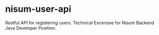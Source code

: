 # nisum-user-api
Restful API for registering users. Technical Excersise for Nisum Backend Java Developer Position. 
